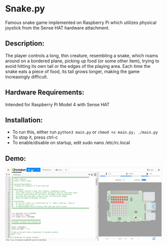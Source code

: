 # Snake.py
Famous snake game implemented on Raspberry Pi which utilizes physical joystick from the Sense HAT hardware attachment.
## Description:
The player controls a long, thin creature, resembling a snake, which roams around on a bordered plane,
picking up food (or some other item), trying to avoid hitting its own tail or the edges of the playing area.
Each time the snake eats a piece of food, its tail grows longer, making the game increasingly difficult.

## Hardware Requirements:
Intended for Raspberry Pi Model 4 with Sense HAT

## Installation:
- To run this, either run `python3 main.py` or `chmod +x main.py; ./main.py`
- To stop it, press ctrl-c
- To enable/disable on startup, edit sudo nano /etc/rc.local

## Demo:
<img src="Demo/snake.gif"
     alt="Demo of Snake game"
/>
